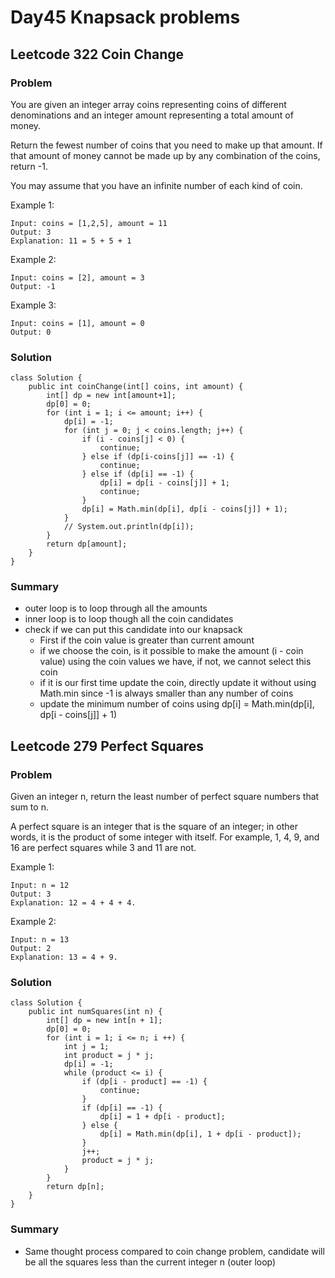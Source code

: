 # Day45 Knapsack problems
## Leetcode 322 Coin Change
### Problem
You are given an integer array coins representing coins of different denominations and an integer amount representing a total amount of money.

Return the fewest number of coins that you need to make up that amount. If that amount of money cannot be made up by any combination of the coins, return -1.

You may assume that you have an infinite number of each kind of coin.

 

Example 1:
```
Input: coins = [1,2,5], amount = 11
Output: 3
Explanation: 11 = 5 + 5 + 1
```
Example 2:
```
Input: coins = [2], amount = 3
Output: -1
```
Example 3:
```
Input: coins = [1], amount = 0
Output: 0
```

### Solution
```
class Solution {
    public int coinChange(int[] coins, int amount) {
        int[] dp = new int[amount+1];
        dp[0] = 0;
        for (int i = 1; i <= amount; i++) {
            dp[i] = -1;
            for (int j = 0; j < coins.length; j++) {
                if (i - coins[j] < 0) {
                    continue;
                } else if (dp[i-coins[j]] == -1) {
                    continue;
                } else if (dp[i] == -1) {
                    dp[i] = dp[i - coins[j]] + 1;
                    continue;
                }
                dp[i] = Math.min(dp[i], dp[i - coins[j]] + 1);
            }
            // System.out.println(dp[i]);
        }
        return dp[amount];
    }
}
```

### Summary
- outer loop is to loop through all the amounts
- inner loop is to loop though all the coin candidates
- check if we can put this candidate into our knapsack
  - First if the coin value is greater than current amount
  - if we choose the coin, is it possible to make the amount (i - coin value) using the coin values we have, if not, we cannot select this coin
  - if it is our first time update the coin, directly update it without using Math.min since -1 is always smaller than any number of coins
  - update the minimum number of coins using dp[i] = Math.min(dp[i], dp[i - coins[j]] + 1)


## Leetcode 279 Perfect Squares
### Problem
Given an integer n, return the least number of perfect square numbers that sum to n.

A perfect square is an integer that is the square of an integer; in other words, it is the product of some integer with itself. For example, 1, 4, 9, and 16 are perfect squares while 3 and 11 are not.

 

Example 1:
```
Input: n = 12
Output: 3
Explanation: 12 = 4 + 4 + 4.
```
Example 2:
```
Input: n = 13
Output: 2
Explanation: 13 = 4 + 9.
```

### Solution
```
class Solution {
    public int numSquares(int n) {
        int[] dp = new int[n + 1];
        dp[0] = 0;
        for (int i = 1; i <= n; i ++) {
            int j = 1;
            int product = j * j;
            dp[i] = -1;
            while (product <= i) {
                if (dp[i - product] == -1) {
                    continue;
                }
                if (dp[i] == -1) {
                    dp[i] = 1 + dp[i - product];
                } else {
                    dp[i] = Math.min(dp[i], 1 + dp[i - product]);
                }
                j++;
                product = j * j;
            }
        }
        return dp[n];
    }
}
```

### Summary
- Same thought process compared to coin change problem, candidate will be all the squares less than the current integer n (outer loop)
  

